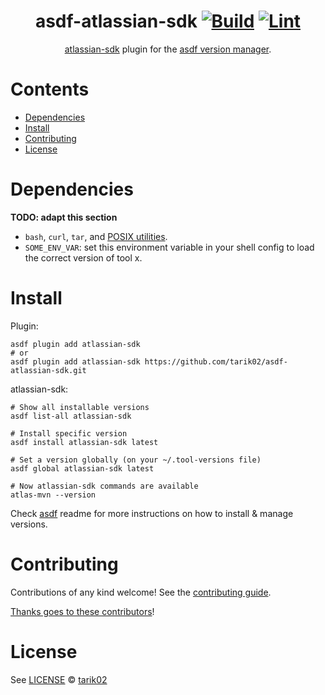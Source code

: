 <div align="center">

# asdf-atlassian-sdk [![Build](https://github.com/tarik02/asdf-atlassian-sdk/actions/workflows/build.yml/badge.svg)](https://github.com/tarik02/asdf-atlassian-sdk/actions/workflows/build.yml) [![Lint](https://github.com/tarik02/asdf-atlassian-sdk/actions/workflows/lint.yml/badge.svg)](https://github.com/tarik02/asdf-atlassian-sdk/actions/workflows/lint.yml)

[atlassian-sdk](https://github.com/tarik02/asdf-atlassian-sdk) plugin for the [asdf version manager](https://asdf-vm.com).

</div>

# Contents

- [Dependencies](#dependencies)
- [Install](#install)
- [Contributing](#contributing)
- [License](#license)

# Dependencies

**TODO: adapt this section**

- `bash`, `curl`, `tar`, and [POSIX utilities](https://pubs.opengroup.org/onlinepubs/9699919799/idx/utilities.html).
- `SOME_ENV_VAR`: set this environment variable in your shell config to load the correct version of tool x.

# Install

Plugin:

```shell
asdf plugin add atlassian-sdk
# or
asdf plugin add atlassian-sdk https://github.com/tarik02/asdf-atlassian-sdk.git
```

atlassian-sdk:

```shell
# Show all installable versions
asdf list-all atlassian-sdk

# Install specific version
asdf install atlassian-sdk latest

# Set a version globally (on your ~/.tool-versions file)
asdf global atlassian-sdk latest

# Now atlassian-sdk commands are available
atlas-mvn --version
```

Check [asdf](https://github.com/asdf-vm/asdf) readme for more instructions on how to
install & manage versions.

# Contributing

Contributions of any kind welcome! See the [contributing guide](contributing.md).

[Thanks goes to these contributors](https://github.com/tarik02/asdf-atlassian-sdk/graphs/contributors)!

# License

See [LICENSE](LICENSE) © [tarik02](https://github.com/tarik02/)
